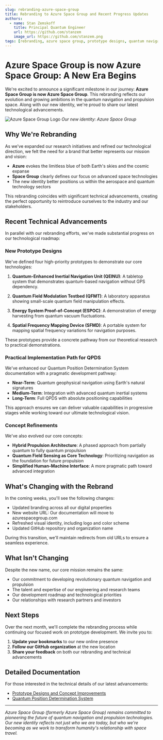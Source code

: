 ```yaml
---
slug: rebranding-azure-space-group
title: Rebranding to Azure Space Group and Recent Progress Updates
authors: 
  - name: Stan Zemskoff
    title: Principal Quantum Engineer
    url: https://github.com/stanzem
    image_url: https://github.com/stanzem.png
tags: [rebranding, azure space group, prototype designs, quantum navigation, updates]
---
```


# Azure Space Group is now Azure Space Group: A New Era Begins

We're excited to announce a significant milestone in our journey: **Azure Space Group is now Azure Space Group**. This rebranding reflects our evolution and growing ambitions in the quantum navigation and propulsion space. Along with our new identity, we're proud to share our latest technological advancements.

![Azure Space Group Logo](/img/logo.svg)
*Our new identity: Azure Space Group*

<!-- truncate -->

## Why We're Rebranding

As we've expanded our research initiatives and refined our technological direction, we felt the need for a brand that better represents our mission and vision:

- **Azure** evokes the limitless blue of both Earth's skies and the cosmic expanse
- **Space Group** clearly defines our focus on advanced space technologies
- The new identity better positions us within the aerospace and quantum technology sectors

This rebranding coincides with significant technical advancements, creating the perfect opportunity to reintroduce ourselves to the industry and our stakeholders.

## Recent Technical Advancements

In parallel with our rebranding efforts, we've made substantial progress on our technological roadmap:

### New Prototype Designs

We've defined four high-priority prototypes to demonstrate our core technologies:

1. **Quantum-Enhanced Inertial Navigation Unit (QEINU)**: A tabletop system that demonstrates quantum-based navigation without GPS dependency.

2. **Quantum Field Modulation Testbed (QFMT)**: A laboratory apparatus showing small-scale quantum field manipulation effects.

3. **Energy System Proof-of-Concept (ESPOC)**: A demonstration of energy harvesting from quantum vacuum fluctuations.

4. **Spatial Frequency Mapping Device (SFMD)**: A portable system for mapping spatial frequency variations for navigation purposes.

These prototypes provide a concrete pathway from our theoretical research to practical demonstrations.

### Practical Implementation Path for QPDS

We've enhanced our Quantum Position Determination System documentation with a pragmatic development pathway:

- **Near-Term**: Quantum geophysical navigation using Earth's natural signatures
- **Medium-Term**: Integration with advanced quantum inertial systems
- **Long-Term**: Full QPDS with absolute positioning capabilities

This approach ensures we can deliver valuable capabilities in progressive stages while working toward our ultimate technological vision.

### Concept Refinements

We've also evolved our core concepts:

- **Hybrid Propulsion Architecture**: A phased approach from partially quantum to fully quantum propulsion
- **Quantum Field Sensing as Core Technology**: Prioritizing navigation as the foundation for future propulsion
- **Simplified Human-Machine Interface**: A more pragmatic path toward advanced integration

## What's Changing with the Rebrand

In the coming weeks, you'll see the following changes:

- Updated branding across all our digital properties
- New website URL: Our documentation will move to azurespacegroup.com
- Refreshed visual identity, including logo and color scheme
- Updated GitHub repository and organization name

During this transition, we'll maintain redirects from old URLs to ensure a seamless experience.

## What Isn't Changing

Despite the new name, our core mission remains the same:

- Our commitment to developing revolutionary quantum navigation and propulsion
- The talent and expertise of our engineering and research teams
- Our development roadmap and technological priorities
- Our relationships with research partners and investors

## Next Steps

Over the next month, we'll complete the rebranding process while continuing our focused work on prototype development. We invite you to:

1. **Update your bookmarks** to our new online presence
2. **Follow our GitHub organization** at the new location
3. **Share your feedback** on both our rebranding and technical advancements

## Detailed Documentation

For those interested in the technical details of our latest advancements:

- [Prototype Designs and Concept Improvements](/docs/research-documentation/prototype-designs)
- [Quantum Position Determination System](/docs/core-documentation/quantum-position-determination)

---

*Azure Space Group (formerly Azure Space Group) remains committed to pioneering the future of quantum navigation and propulsion technologies. Our new identity reflects not just who we are today, but who we're becoming as we work to transform humanity's relationship with space travel.* 